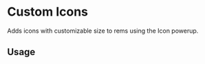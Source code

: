 # Custom Icons

Adds icons with customizable size to rems using the Icon powerup.

## Usage

<!-- TODO: Describe usage -->

<!-- ignore-after -->
